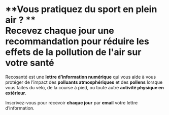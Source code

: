 # **Vous pratiquez du sport en plein air ? ** <br/>Recevez chaque jour une recommandation pour réduire les effets de la **pollution de l'air** sur votre santé

Recosanté est une **lettre d’information numérique** qui vous aide à vous protéger de l’impact des **polluants atmosphériques** et des **pollens** lorsque vous faites du vélo, de la course à pied, ou toute autre **activité physique en extérieur**.

Inscrivez-vous pour recevoir **chaque jour** par **email** votre lettre d’information.
